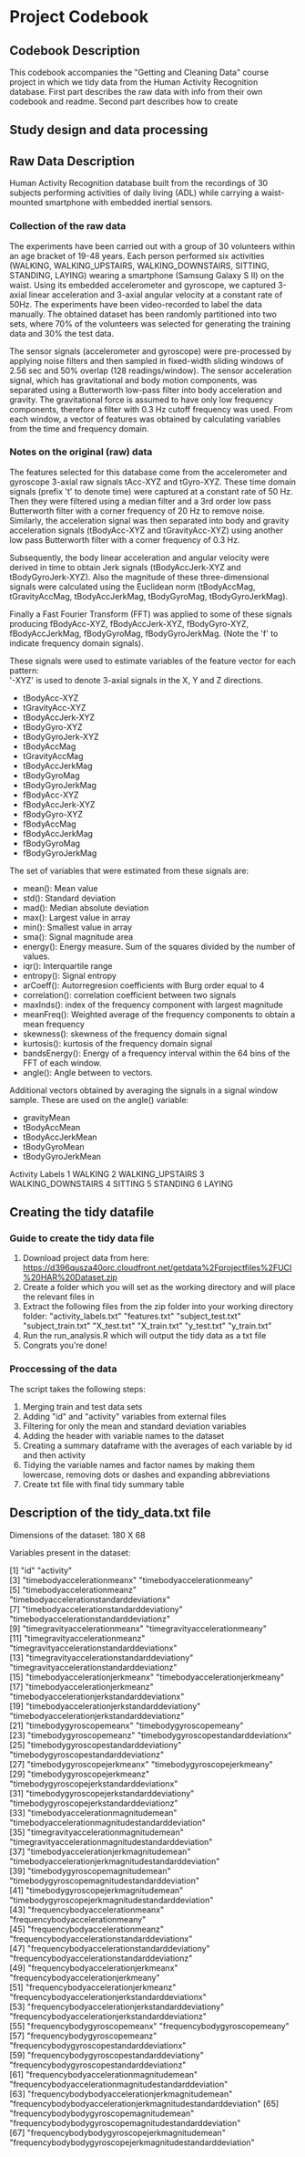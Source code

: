 # Project Codebook

## Codebook Description
This codebook accompanies the "Getting and Cleaning Data" course project in which we tidy data from the Human Activity Recognition database.
First part describes the raw data with info from their own codebook and readme. 
Second part describes how to create 


## Study design and data processing

## Raw Data Description
Human Activity Recognition database built from the recordings of 30 subjects performing activities of daily living (ADL) while carrying a waist-mounted smartphone with embedded inertial sensors.

### Collection of the raw data
The experiments have been carried out with a group of 30 volunteers within an age bracket of 19-48 years. Each person performed six activities (WALKING, WALKING_UPSTAIRS, WALKING_DOWNSTAIRS, SITTING, STANDING, LAYING) wearing a smartphone (Samsung Galaxy S II) on the waist. Using its embedded accelerometer and gyroscope, we captured 3-axial linear acceleration and 3-axial angular velocity at a constant rate of 50Hz. The experiments have been video-recorded to label the data manually. The obtained dataset has been randomly partitioned into two sets, where 70% of the volunteers was selected for generating the training data and 30% the test data. 

The sensor signals (accelerometer and gyroscope) were pre-processed by applying noise filters and then sampled in fixed-width sliding windows of 2.56 sec and 50% overlap (128 readings/window). The sensor acceleration signal, which has gravitational and body motion components, was separated using a Butterworth low-pass filter into body acceleration and gravity. The gravitational force is assumed to have only low frequency components, therefore a filter with 0.3 Hz cutoff frequency was used. From each window, a vector of features was obtained by calculating variables from the time and frequency domain.

### Notes on the original (raw) data 
The features selected for this database come from the accelerometer and gyroscope 3-axial raw signals tAcc-XYZ and tGyro-XYZ. These time domain signals (prefix 't' to denote time) were captured at a constant rate of 50 Hz. Then they were filtered using a median filter and a 3rd order low pass Butterworth filter with a corner frequency of 20 Hz to remove noise. Similarly, the acceleration signal was then separated into body and gravity acceleration signals (tBodyAcc-XYZ and tGravityAcc-XYZ) using another low pass Butterworth filter with a corner frequency of 0.3 Hz. 

Subsequently, the body linear acceleration and angular velocity were derived in time to obtain Jerk signals (tBodyAccJerk-XYZ and tBodyGyroJerk-XYZ). Also the magnitude of these three-dimensional signals were calculated using the Euclidean norm (tBodyAccMag, tGravityAccMag, tBodyAccJerkMag, tBodyGyroMag, tBodyGyroJerkMag). 

Finally a Fast Fourier Transform (FFT) was applied to some of these signals producing fBodyAcc-XYZ, fBodyAccJerk-XYZ, fBodyGyro-XYZ, fBodyAccJerkMag, fBodyGyroMag, fBodyGyroJerkMag. (Note the 'f' to indicate frequency domain signals). 

These signals were used to estimate variables of the feature vector for each pattern:  
'-XYZ' is used to denote 3-axial signals in the X, Y and Z directions.

* tBodyAcc-XYZ
* tGravityAcc-XYZ
* tBodyAccJerk-XYZ
* tBodyGyro-XYZ
* tBodyGyroJerk-XYZ
* tBodyAccMag
* tGravityAccMag
* tBodyAccJerkMag
* tBodyGyroMag
* tBodyGyroJerkMag
* fBodyAcc-XYZ
* fBodyAccJerk-XYZ
* fBodyGyro-XYZ
* fBodyAccMag
* fBodyAccJerkMag
* fBodyGyroMag
* fBodyGyroJerkMag

The set of variables that were estimated from these signals are: 

* mean(): Mean value
* std(): Standard deviation
* mad(): Median absolute deviation 
* max(): Largest value in array
* min(): Smallest value in array
* sma(): Signal magnitude area
* energy(): Energy measure. Sum of the squares divided by the number of values. 
* iqr(): Interquartile range 
* entropy(): Signal entropy
* arCoeff(): Autorregresion coefficients with Burg order equal to 4
* correlation(): correlation coefficient between two signals
* maxInds(): index of the frequency component with largest magnitude
* meanFreq(): Weighted average of the frequency components to obtain a mean frequency
* skewness(): skewness of the frequency domain signal 
* kurtosis(): kurtosis of the frequency domain signal 
* bandsEnergy(): Energy of a frequency interval within the 64 bins of the FFT of each window.
* angle(): Angle between to vectors.

Additional vectors obtained by averaging the signals in a signal window sample. These are used on the angle() variable:

* gravityMean
* tBodyAccMean
* tBodyAccJerkMean
* tBodyGyroMean
* tBodyGyroJerkMean

Activity Labels
1 WALKING
2 WALKING_UPSTAIRS
3 WALKING_DOWNSTAIRS
4 SITTING
5 STANDING
6 LAYING

## Creating the tidy datafile

### Guide to create the tidy data file
1. Download project data from here: https://d396qusza40orc.cloudfront.net/getdata%2Fprojectfiles%2FUCI%20HAR%20Dataset.zip
2. Create a folder which you will set as the working directory and will place the relevant files in
3. Extract the following files from the zip folder into your working directory folder: "activity_labels.txt" "features.txt" "subject_test.txt" "subject_train.txt" "X_test.txt" "X_train.txt" "y_test.txt" "y_train.txt"
4. Run the run_analysis.R which will output the tidy data as a txt file
5. Congrats you're done!

### Proccessing of the data
The script takes the following steps:
1) Merging train and test data sets
2) Adding "id" and "activity" variables from external files
3) Filtering for only the mean and standard deviation variables 
4) Adding the header with variable names to the dataset
5) Creating a summary dataframe with the averages of each variable by id and then activity
6) Tidying the variable names and factor names by making them lowercase, removing dots or dashes and expanding abbreviations
7) Create txt file with final tidy summary table

## Description of the tidy_data.txt file
Dimensions of the dataset: 180 X 68

Variables present in the dataset: 

 [1] "id"                                                          "activity"                                                   
 [3] "timebodyaccelerationmeanx"                                   "timebodyaccelerationmeany"                                  
 [5] "timebodyaccelerationmeanz"                                   "timebodyaccelerationstandarddeviationx"                     
 [7] "timebodyaccelerationstandarddeviationy"                      "timebodyaccelerationstandarddeviationz"                     
 [9] "timegravityaccelerationmeanx"                                "timegravityaccelerationmeany"                               
[11] "timegravityaccelerationmeanz"                                "timegravityaccelerationstandarddeviationx"                  
[13] "timegravityaccelerationstandarddeviationy"                   "timegravityaccelerationstandarddeviationz"                  
[15] "timebodyaccelerationjerkmeanx"                               "timebodyaccelerationjerkmeany"                              
[17] "timebodyaccelerationjerkmeanz"                               "timebodyaccelerationjerkstandarddeviationx"                 
[19] "timebodyaccelerationjerkstandarddeviationy"                  "timebodyaccelerationjerkstandarddeviationz"                 
[21] "timebodygyroscopemeanx"                                      "timebodygyroscopemeany"                                     
[23] "timebodygyroscopemeanz"                                      "timebodygyroscopestandarddeviationx"                        
[25] "timebodygyroscopestandarddeviationy"                         "timebodygyroscopestandarddeviationz"                        
[27] "timebodygyroscopejerkmeanx"                                  "timebodygyroscopejerkmeany"                                 
[29] "timebodygyroscopejerkmeanz"                                  "timebodygyroscopejerkstandarddeviationx"                    
[31] "timebodygyroscopejerkstandarddeviationy"                     "timebodygyroscopejerkstandarddeviationz"                    
[33] "timebodyaccelerationmagnitudemean"                           "timebodyaccelerationmagnitudestandarddeviation"             
[35] "timegravityaccelerationmagnitudemean"                        "timegravityaccelerationmagnitudestandarddeviation"          
[37] "timebodyaccelerationjerkmagnitudemean"                       "timebodyaccelerationjerkmagnitudestandarddeviation"         
[39] "timebodygyroscopemagnitudemean"                              "timebodygyroscopemagnitudestandarddeviation"                
[41] "timebodygyroscopejerkmagnitudemean"                          "timebodygyroscopejerkmagnitudestandarddeviation"            
[43] "frequencybodyaccelerationmeanx"                              "frequencybodyaccelerationmeany"                             
[45] "frequencybodyaccelerationmeanz"                              "frequencybodyaccelerationstandarddeviationx"                
[47] "frequencybodyaccelerationstandarddeviationy"                 "frequencybodyaccelerationstandarddeviationz"                
[49] "frequencybodyaccelerationjerkmeanx"                          "frequencybodyaccelerationjerkmeany"                         
[51] "frequencybodyaccelerationjerkmeanz"                          "frequencybodyaccelerationjerkstandarddeviationx"            
[53] "frequencybodyaccelerationjerkstandarddeviationy"             "frequencybodyaccelerationjerkstandarddeviationz"            
[55] "frequencybodygyroscopemeanx"                                 "frequencybodygyroscopemeany"                                
[57] "frequencybodygyroscopemeanz"                                 "frequencybodygyroscopestandarddeviationx"                   
[59] "frequencybodygyroscopestandarddeviationy"                    "frequencybodygyroscopestandarddeviationz"                   
[61] "frequencybodyaccelerationmagnitudemean"                      "frequencybodyaccelerationmagnitudestandarddeviation"        
[63] "frequencybodybodyaccelerationjerkmagnitudemean"              "frequencybodybodyaccelerationjerkmagnitudestandarddeviation"
[65] "frequencybodybodygyroscopemagnitudemean"                     "frequencybodybodygyroscopemagnitudestandarddeviation"       
[67] "frequencybodybodygyroscopejerkmagnitudemean"                 "frequencybodybodygyroscopejerkmagnitudestandarddeviation" 
